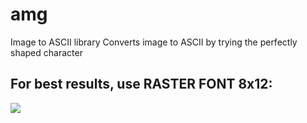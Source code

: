 # amg
Image to ASCII library
Converts image to ASCII by trying the perfectly shaped character

## For best results, use RASTER FONT 8x12:

![](http://i.stack.imgur.com/Y6pbv.jpg)
